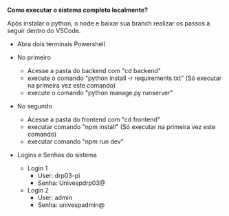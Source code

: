 **Como executar o sistema completo localmente?**

Após instalar o python, o node e baixar sua branch realizar os passos a seguir dentro do VSCode.

 - Abra dois terminais Powershell
  
 - No primeiro
   - Acesse a pasta do backend com "cd backend"
   - execute o comando "python install -r requirements.txt" (Só executar na primeira vez este comando)
   - execute o comando "python manage.py runserver"

 - No segundo
   - Acesse a pasta do frontend com "cd frontend"
   - executar comando "npm install" (Só executar na primeira vez este comando)
   - executar comando "npm run dev"

 - Logins e Senhas do sistema
   - Login 1
     - User: drp03-pi
     - Senha: Univespdrp03@
   - Login 2
     - User: admin
     - Senha: univespadmin@
